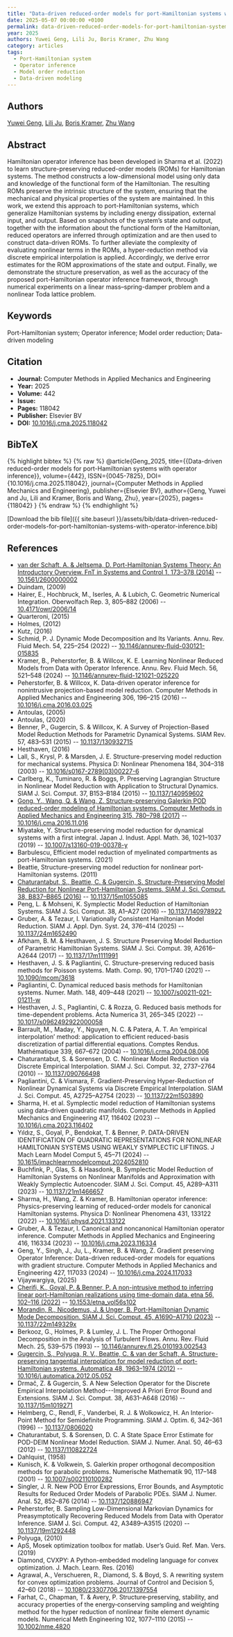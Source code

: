```yaml
---
title: "Data-driven reduced-order models for port-Hamiltonian systems with operator inference"
date: 2025-05-07 00:00:00 +0100
permalink: data-driven-reduced-order-models-for-port-hamiltonian-systems-with-operator-inference
year: 2025
authors: Yuwei Geng, Lili Ju, Boris Kramer, Zhu Wang
category: articles
tags:
  - Port-Hamiltonian system
  - Operator inference
  - Model order reduction
  - Data-driven modeling
---
```

 
## Authors
[Yuwei Geng](authors/yuwei-geng), [Lili Ju](authors/lili-ju), [Boris Kramer](authors/boris-kramer), [Zhu Wang](authors/zhu-wang)
 
## Abstract
Hamiltonian operator inference has been developed in Sharma et al. (2022) to learn structure-preserving reduced-order models (ROMs) for Hamiltonian systems. The method constructs a low-dimensional model using only data and knowledge of the functional form of the Hamiltonian. The resulting ROMs preserve the intrinsic structure of the system, ensuring that the mechanical and physical properties of the system are maintained. In this work, we extend this approach to port-Hamiltonian systems, which generalize Hamiltonian systems by including energy dissipation, external input, and output. Based on snapshots of the system’s state and output, together with the information about the functional form of the Hamiltonian, reduced operators are inferred through optimization and are then used to construct data-driven ROMs. To further alleviate the complexity of evaluating nonlinear terms in the ROMs, a hyper-reduction method via discrete empirical interpolation is applied. Accordingly, we derive error estimates for the ROM approximations of the state and output. Finally, we demonstrate the structure preservation, as well as the accuracy of the proposed port-Hamiltonian operator inference framework, through numerical experiments on a linear mass–spring-damper problem and a nonlinear Toda lattice problem.
 
## Keywords
Port-Hamiltonian system; Operator inference; Model order reduction; Data-driven modeling
 
## Citation
- **Journal:** Computer Methods in Applied Mechanics and Engineering
- **Year:** 2025
- **Volume:** 442
- **Issue:** 
- **Pages:** 118042
- **Publisher:** Elsevier BV
- **DOI:** [10.1016/j.cma.2025.118042](https://doi.org/10.1016/j.cma.2025.118042)
 
## BibTeX
{% highlight bibtex %}
{% raw %}
@article{Geng_2025,
  title={{Data-driven reduced-order models for port-Hamiltonian systems with operator inference}},
  volume={442},
  ISSN={0045-7825},
  DOI={10.1016/j.cma.2025.118042},
  journal={Computer Methods in Applied Mechanics and Engineering},
  publisher={Elsevier BV},
  author={Geng, Yuwei and Ju, Lili and Kramer, Boris and Wang, Zhu},
  year={2025},
  pages={118042}
}
{% endraw %}
{% endhighlight %}
 
[Download the bib file]({{ site.baseurl }}/assets/bib/data-driven-reduced-order-models-for-port-hamiltonian-systems-with-operator-inference.bib)
 
## References
- [van der Schaft, A. & Jeltsema, D. Port-Hamiltonian Systems Theory: An Introductory Overview. FnT in Systems and Control 1, 173–378 (2014)](port-hamiltonian-systems-theory-an-introductory-overview) -- [10.1561/2600000002](https://doi.org/10.1561/2600000002)
- Duindam, (2009)
- Hairer, E., Hochbruck, M., Iserles, A. & Lubich, C. Geometric Numerical Integration. Oberwolfach Rep. 3, 805–882 (2006) -- [10.4171/owr/2006/14](https://doi.org/10.4171/owr/2006/14)
- Quarteroni, (2015)
- Holmes, (2012)
- Kutz, (2016)
- Schmid, P. J. Dynamic Mode Decomposition and Its Variants. Annu. Rev. Fluid Mech. 54, 225–254 (2022) -- [10.1146/annurev-fluid-030121-015835](https://doi.org/10.1146/annurev-fluid-030121-015835)
- Kramer, B., Peherstorfer, B. & Willcox, K. E. Learning Nonlinear Reduced Models from Data with Operator Inference. Annu. Rev. Fluid Mech. 56, 521–548 (2024) -- [10.1146/annurev-fluid-121021-025220](https://doi.org/10.1146/annurev-fluid-121021-025220)
- Peherstorfer, B. & Willcox, K. Data-driven operator inference for nonintrusive projection-based model reduction. Computer Methods in Applied Mechanics and Engineering 306, 196–215 (2016) -- [10.1016/j.cma.2016.03.025](https://doi.org/10.1016/j.cma.2016.03.025)
- Antoulas, (2005)
- Antoulas, (2020)
- Benner, P., Gugercin, S. & Willcox, K. A Survey of Projection-Based Model Reduction Methods for Parametric Dynamical Systems. SIAM Rev. 57, 483–531 (2015) -- [10.1137/130932715](https://doi.org/10.1137/130932715)
- Hesthaven, (2016)
- Lall, S., Krysl, P. & Marsden, J. E. Structure-preserving model reduction for mechanical systems. Physica D: Nonlinear Phenomena 184, 304–318 (2003) -- [10.1016/s0167-2789(03)00227-6](https://doi.org/10.1016/s0167-2789(03)00227-6)
- Carlberg, K., Tuminaro, R. & Boggs, P. Preserving Lagrangian Structure in Nonlinear Model Reduction with Application to Structural Dynamics. SIAM J. Sci. Comput. 37, B153–B184 (2015) -- [10.1137/140959602](https://doi.org/10.1137/140959602)
- [Gong, Y., Wang, Q. & Wang, Z. Structure-preserving Galerkin POD reduced-order modeling of Hamiltonian systems. Computer Methods in Applied Mechanics and Engineering 315, 780–798 (2017)](structure-preserving-galerkin-pod-reduced-order-modeling-of-hamiltonian-systems) -- [10.1016/j.cma.2016.11.016](https://doi.org/10.1016/j.cma.2016.11.016)
- Miyatake, Y. Structure-preserving model reduction for dynamical systems with a first integral. Japan J. Indust. Appl. Math. 36, 1021–1037 (2019) -- [10.1007/s13160-019-00378-y](https://doi.org/10.1007/s13160-019-00378-y)
- Barbulescu, Efficient model reduction of myelinated compartments as port-Hamiltonian systems. (2021)
- Beattie, Structure-preserving model reduction for nonlinear port-Hamiltonian systems. (2011)
- [Chaturantabut, S., Beattie, C. & Gugercin, S. Structure-Preserving Model Reduction for Nonlinear Port-Hamiltonian Systems. SIAM J. Sci. Comput. 38, B837–B865 (2016)](structure-preserving-model-reduction-for-nonlinear-port-hamiltonian-systems) -- [10.1137/15m1055085](https://doi.org/10.1137/15m1055085)
- Peng, L. & Mohseni, K. Symplectic Model Reduction of Hamiltonian Systems. SIAM J. Sci. Comput. 38, A1–A27 (2016) -- [10.1137/140978922](https://doi.org/10.1137/140978922)
- Gruber, A. & Tezaur, I. Variationally Consistent Hamiltonian Model Reduction. SIAM J. Appl. Dyn. Syst. 24, 376–414 (2025) -- [10.1137/24m1652490](https://doi.org/10.1137/24m1652490)
- Afkham, B. M. & Hesthaven, J. S. Structure Preserving Model Reduction of Parametric Hamiltonian Systems. SIAM J. Sci. Comput. 39, A2616–A2644 (2017) -- [10.1137/17m1111991](https://doi.org/10.1137/17m1111991)
- Hesthaven, J. S. & Pagliantini, C. Structure-preserving reduced basis methods for Poisson systems. Math. Comp. 90, 1701–1740 (2021) -- [10.1090/mcom/3618](https://doi.org/10.1090/mcom/3618)
- Pagliantini, C. Dynamical reduced basis methods for Hamiltonian systems. Numer. Math. 148, 409–448 (2021) -- [10.1007/s00211-021-01211-w](https://doi.org/10.1007/s00211-021-01211-w)
- Hesthaven, J. S., Pagliantini, C. & Rozza, G. Reduced basis methods for time-dependent problems. Acta Numerica 31, 265–345 (2022) -- [10.1017/s0962492922000058](https://doi.org/10.1017/s0962492922000058)
- Barrault, M., Maday, Y., Nguyen, N. C. & Patera, A. T. An ‘empirical interpolation’ method: application to efficient reduced-basis discretization of partial differential equations. Comptes Rendus. Mathématique 339, 667–672 (2004) -- [10.1016/j.crma.2004.08.006](https://doi.org/10.1016/j.crma.2004.08.006)
- Chaturantabut, S. & Sorensen, D. C. Nonlinear Model Reduction via Discrete Empirical Interpolation. SIAM J. Sci. Comput. 32, 2737–2764 (2010) -- [10.1137/090766498](https://doi.org/10.1137/090766498)
- Pagliantini, C. & Vismara, F. Gradient-Preserving Hyper-Reduction of Nonlinear Dynamical Systems via Discrete Empirical Interpolation. SIAM J. Sci. Comput. 45, A2725–A2754 (2023) -- [10.1137/22m1503890](https://doi.org/10.1137/22m1503890)
- Sharma, H. et al. Symplectic model reduction of Hamiltonian systems using data-driven quadratic manifolds. Computer Methods in Applied Mechanics and Engineering 417, 116402 (2023) -- [10.1016/j.cma.2023.116402](https://doi.org/10.1016/j.cma.2023.116402)
- Yıldız, S., Goyal, P., Bendokat, T. & Benner, P. DATA-DRIVEN IDENTIFICATION OF QUADRATIC REPRESENTATIONS FOR NONLINEAR HAMILTONIAN SYSTEMS USING WEAKLY SYMPLECTIC LIFTINGS. J Mach Learn Model Comput 5, 45–71 (2024) -- [10.1615/jmachlearnmodelcomput.2024052810](https://doi.org/10.1615/jmachlearnmodelcomput.2024052810)
- Buchfink, P., Glas, S. & Haasdonk, B. Symplectic Model Reduction of Hamiltonian Systems on Nonlinear Manifolds and Approximation with Weakly Symplectic Autoencoder. SIAM J. Sci. Comput. 45, A289–A311 (2023) -- [10.1137/21m1466657](https://doi.org/10.1137/21m1466657)
- Sharma, H., Wang, Z. & Kramer, B. Hamiltonian operator inference: Physics-preserving learning of reduced-order models for canonical Hamiltonian systems. Physica D: Nonlinear Phenomena 431, 133122 (2022) -- [10.1016/j.physd.2021.133122](https://doi.org/10.1016/j.physd.2021.133122)
- Gruber, A. & Tezaur, I. Canonical and noncanonical Hamiltonian operator inference. Computer Methods in Applied Mechanics and Engineering 416, 116334 (2023) -- [10.1016/j.cma.2023.116334](https://doi.org/10.1016/j.cma.2023.116334)
- Geng, Y., Singh, J., Ju, L., Kramer, B. & Wang, Z. Gradient preserving Operator Inference: Data-driven reduced-order models for equations with gradient structure. Computer Methods in Applied Mechanics and Engineering 427, 117033 (2024) -- [10.1016/j.cma.2024.117033](https://doi.org/10.1016/j.cma.2024.117033)
- Vijaywargiya, (2025)
- [Cherifi, K., Goyal, P. & Benner, P. A non-intrusive method to inferring linear port-Hamiltonian realizations using time-domain data. etna 56, 102–116 (2022)](a-non-intrusive-method-to-inferring-linear-port-hamiltonian-realizations-using-time-domain-data) -- [10.1553/etna_vol56s102](https://doi.org/10.1553/etna_vol56s102)
- [Morandin, R., Nicodemus, J. & Unger, B. Port-Hamiltonian Dynamic Mode Decomposition. SIAM J. Sci. Comput. 45, A1690–A1710 (2023)](port-hamiltonian-dynamic-mode-decomposition) -- [10.1137/22m149329x](https://doi.org/10.1137/22m149329x)
- Berkooz, G., Holmes, P. & Lumley, J. L. The Proper Orthogonal Decomposition in the Analysis of Turbulent Flows. Annu. Rev. Fluid Mech. 25, 539–575 (1993) -- [10.1146/annurev.fl.25.010193.002543](https://doi.org/10.1146/annurev.fl.25.010193.002543)
- [Gugercin, S., Polyuga, R. V., Beattie, C. & van der Schaft, A. Structure-preserving tangential interpolation for model reduction of port-Hamiltonian systems. Automatica 48, 1963–1974 (2012)](structure-preserving-tangential-interpolation-for-model-reduction-of-port-hamiltonian-systems) -- [10.1016/j.automatica.2012.05.052](https://doi.org/10.1016/j.automatica.2012.05.052)
- Drmač, Z. & Gugercin, S. A New Selection Operator for the Discrete Empirical Interpolation Method---Improved A Priori Error Bound and Extensions. SIAM J. Sci. Comput. 38, A631–A648 (2016) -- [10.1137/15m1019271](https://doi.org/10.1137/15m1019271)
- Helmberg, C., Rendl, F., Vanderbei, R. J. & Wolkowicz, H. An Interior-Point Method for Semidefinite Programming. SIAM J. Optim. 6, 342–361 (1996) -- [10.1137/0806020](https://doi.org/10.1137/0806020)
- Chaturantabut, S. & Sorensen, D. C. A State Space Error Estimate for POD-DEIM Nonlinear Model Reduction. SIAM J. Numer. Anal. 50, 46–63 (2012) -- [10.1137/110822724](https://doi.org/10.1137/110822724)
- Dahlquist, (1958)
- Kunisch, K. & Volkwein, S. Galerkin proper orthogonal decomposition methods for parabolic problems. Numerische Mathematik 90, 117–148 (2001) -- [10.1007/s002110100282](https://doi.org/10.1007/s002110100282)
- Singler, J. R. New POD Error Expressions, Error Bounds, and Asymptotic Results for Reduced Order Models of Parabolic PDEs. SIAM J. Numer. Anal. 52, 852–876 (2014) -- [10.1137/120886947](https://doi.org/10.1137/120886947)
- Peherstorfer, B. Sampling Low-Dimensional Markovian Dynamics for Preasymptotically Recovering Reduced Models from Data with Operator Inference. SIAM J. Sci. Comput. 42, A3489–A3515 (2020) -- [10.1137/19m1292448](https://doi.org/10.1137/19m1292448)
- Polyuga, (2010)
- ApS, Mosek optimization toolbox for matlab. User’s Guid. Ref. Man. Vers. (2019)
- Diamond, CVXPY: A Python-embedded modeling language for convex optimization. J. Mach. Learn. Res. (2016)
- Agrawal, A., Verschueren, R., Diamond, S. & Boyd, S. A rewriting system for convex optimization problems. Journal of Control and Decision 5, 42–60 (2018) -- [10.1080/23307706.2017.1397554](https://doi.org/10.1080/23307706.2017.1397554)
- Farhat, C., Chapman, T. & Avery, P. Structure‐preserving, stability, and accuracy properties of the energy‐conserving sampling and weighting method for the hyper reduction of nonlinear finite element dynamic models. Numerical Meth Engineering 102, 1077–1110 (2015) -- [10.1002/nme.4820](https://doi.org/10.1002/nme.4820)


